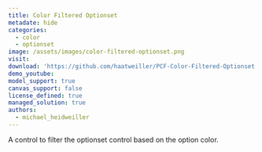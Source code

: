 ```yaml
---
title: Color Filtered Optionset
metadate: hide
categories:
  - color
  - optionset
image: /assets/images/color-filtered-optionset.png
visit: 
download: 'https://github.com/haatweiller/PCF-Color-Filtered-Optionset'
demo_youtube: 
model_support: true
canvas_support: false
license_defined: true
managed_solution: true
authors:
  - michael_heidweiller
---
```

A control to filter the optionset control based on the option color.
